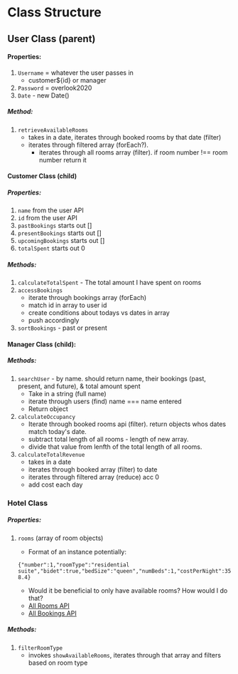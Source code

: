 # Class Structure

## User Class (parent)

#### Properties:

1. `Username` = whatever the user passes in
   * customer${id} or manager
2. `Password` = overlook2020
3. `Date` - new Date()

##### Method:

1. `retrieveAvailableRooms`
   * takes in a date, iterates through booked rooms by that date (filter)
   * iterates through filtered array (forEach?).
     * iterates through all rooms array (filter). if room number !== room number return it

#### Customer Class (child)

##### Properties:

1. `name` from the user API
2. `id` from the user API
3. `pastBookings` starts out []
4. `presentBookings` starts out []
5. `upcomingBookings` starts out []
6. `totalSpent` starts out 0

##### Methods:

1. `calculateTotalSpent` - The total amount I have spent on rooms
2. `accessBookings` 
   * iterate through bookings array (forEach)
   * match id in array to user id
   * create conditions about todays vs dates in array
   * push accordingly
3. `sortBookings` - past or present

#### Manager Class (child):

##### Methods:

1. `searchUser` - by name. should return name, their bookings (past, present, and future), & total amount spent
   * Take in a string (full name)
   * iterate through users (find) name === name entered
   * Return object
2. `calculateOccupancy`
   * Iterate through booked rooms api (filter). return objects whos dates match today's date.
   * subtract total length of all rooms - length of new array.
   * divide that value from lenfth of the total length of all rooms.
3. `calculateTotalRevenue` 
   * takes in a date
   * iterates through booked array (filter) to date
   * iterates through filtered array (reduce) acc 0
   * add cost each day

### Hotel Class

##### Properties:

1. `rooms` (array of room objects)

   * Format of an instance potentially:

    `{"number":1,"roomType":"residential  suite","bidet":true,"bedSize":"queen","numBeds":1,"costPerNight":358.4}`

   * Would it be beneficial to only have available rooms? How would I do that?
   * [All Rooms API](https://fe-apps.herokuapp.com/api/v1/overlook/1904/users/users)
   * [All Bookings API](https://fe-apps.herokuapp.com/api/v1/overlook/1904/bookings/bookings)

##### Methods:

1. `filterRoomType`
   * invokes `showAvailableRooms`, iterates through that array and filters based on room type

